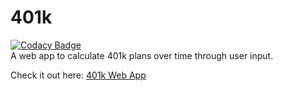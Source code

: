 # 401k
[![Codacy Badge](https://api.codacy.com/project/badge/Grade/a6e0bfd8581f48d2b25da135ad5312d0)](https://www.codacy.com/manual/rogue-cyborg/401k?utm_source=github.com&amp;utm_medium=referral&amp;utm_content=rogue-cyborg/401k&amp;utm_campaign=Badge_Grade)  
A web app to calculate 401k plans over time through user input.

Check it out here: [401k Web App](https://rogue-cyborg.github.io/401k/)
